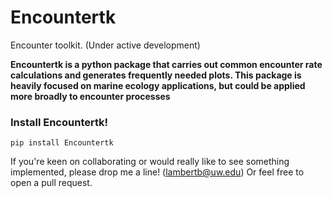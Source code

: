 # Encountertk
Encounter toolkit. (Under active development)

**Encountertk is a python package that carries out common encounter rate calculations and generates frequently needed plots. This package is heavily focused on marine ecology applications, but could be applied more broadly to encounter processes**

### Install Encountertk!

```
pip install Encountertk
```
 



If you're keen on collaborating or would really like to see something implemented, please drop me a line! (lambertb@uw.edu)
Or feel free to open a pull request.
